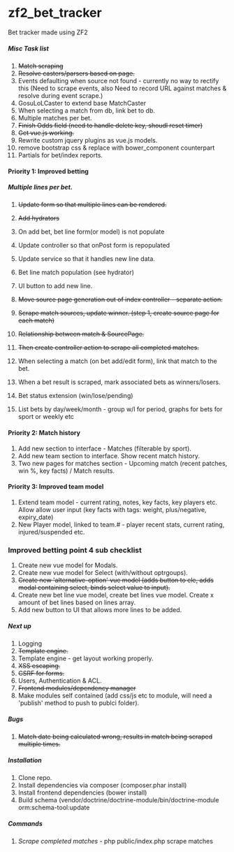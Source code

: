 zf2_bet_tracker
===============

Bet tracker made using ZF2


##### Misc Task list

1. ~~Match scraping~~
2. ~~Resolve casters/parsers based on page.~~
3. Events defaulting when source not found - currently no way to rectify this (Need to scrape events, also Need to record URL against matches & resolve during event scrape.)
4. GosuLoLCaster to extend base MatchCaster
5. When selecting a match from db, link bet to db.
6. Multiple matches per bet.
7. ~~Finish Odds field (need to handle delete key, shoudl reset timer)~~
8. ~~Get vue.js working.~~
9. Rewrite custom jquery plugins as vue.js models.
10. remove bootstrap css & replace with bower_component counterpart
11. Partials for bet/index reports.


####  Priority 1: Improved betting

##### Multiple lines per bet.

1. ~~Update form so that multiple lines can be rendered.~~
2. ~~Add hydrators~~
3. On add bet, bet line form(or model) is not populate 
4. Update controller so that onPost form is repopulated
5. Update service so that it handles new line data.
6. Bet line match population (see hydrator)
7. UI button to add new line.

0. ~~Move source page generation out of index controller - separate action.~~
1. ~~Scrape match sources, update winner. (step 1, create source page for each match)~~
2. ~~Relationship between match & SourcePage.~~
3. ~~Then create controller action to scrape all completed matches.~~
5. When selecting a match (on bet add/edit form), link that match to the bet.
6. When a bet result is scraped, mark associated bets as winners/losers.
7. Bet status extension (win/lose/pending)
8. List bets by day/week/month - group w/l for period, graphs for bets for sport or weekly etc

####  Priority 2: Match history

1. Add new section to interface - Matches (filterable by sport).
2. Add new team section to interface. Show recent match history.
3. Two new pages for matches section - Upcoming match (recent patches, win %, key facts) / Match results.

####  Priority 3: Improved team model

1. Extend team model - current rating, notes, key facts, key players etc. Allow allow user input (key facts with tags: weight, plus/negative, expiry_date)
2. New Player model, linked to team.# - player recent stats, current rating, injured/suspended etc.


### Improved betting point 4 sub checklist

1. Create new vue model for Modals.
2. Create new vue model for Select (with/without optrgoups).
3. ~~Create new 'alternative-option' vue model (adds button to ele, adds modal containing select, binds select value to input).~~
4. Create new bet line vue model, create bet lines vue model. Create x amount of bet lines based on lines array.
5. Add new button to UI that allows more lines to be added.

##### Next up

1. Logging
2. ~~Template engine.~~
2. Template engine - get layout working properly.
3. ~~XSS escaping.~~
4. ~~CSRF for forms.~~
5. Users, Authentication & ACL.
6. ~~Frontend modules/dependency manager~~
7. Make modules self contained (add css/js etc to module, will need a 'publish' method to push to publci folder).


##### Bugs

1. ~~Match date being calculated wrong, results in match being scraped multiple times.~~



##### Installation

1. Clone repo.
2. Install dependencies via composer (composer.phar install)
3. Install frontend dependencies (bower install)
4. Build schema (vendor/doctrine/doctrine-module/bin/doctrine-module orm:schema-tool:update

##### Commands
1. *Scrape completed matches* - php public/index.php scrape matches
